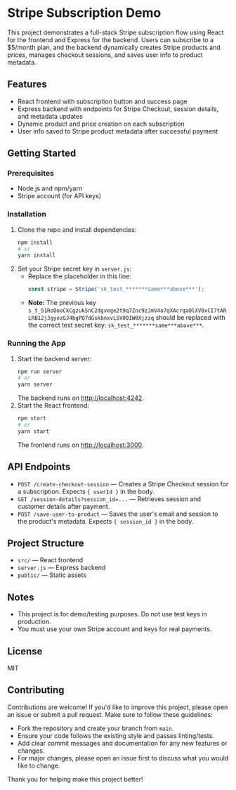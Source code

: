 # Stripe Subscription Demo

This project demonstrates a full-stack Stripe subscription flow using React for the frontend and Express for the backend. Users can subscribe to a $5/month plan, and the backend dynamically creates Stripe products and prices, manages checkout sessions, and saves user info to product metadata.

## Features
- React frontend with subscription button and success page
- Express backend with endpoints for Stripe Checkout, session details, and metadata updates
- Dynamic product and price creation on each subscription
- User info saved to Stripe product metadata after successful payment

## Getting Started

### Prerequisites
- Node.js and npm/yarn
- Stripe account (for API keys)

### Installation
1. Clone the repo and install dependencies:
   ```bash
   npm install
   # or
   yarn install
   ```
2. Set your Stripe secret key in `server.js`:
   - Replace the placeholder in this line:
     ```js
     const stripe = Stripe('sk_test_*******same***above***');
     ```
   - **Note:** The previous key `s_t_51RoOooCkCgzukSnC2dgvege2t9q7Znc9zJmV4o7qXAcrqaOlXV8xCI7tARLRB12jJgyezGJ4bgPQ7dGskbnxvLSV00IW0Xjzzq` should be replaced with the correct test secret key: `sk_test_*******same***above***`.

### Running the App
1. Start the backend server:
   ```bash
   npm run server
   # or
   yarn server
   ```
   The backend runs on [http://localhost:4242](http://localhost:4242).
2. Start the React frontend:
   ```bash
   npm start
   # or
   yarn start
   ```
   The frontend runs on [http://localhost:3000](http://localhost:3000).

## API Endpoints
- `POST /create-checkout-session` — Creates a Stripe Checkout session for a subscription. Expects `{ userId }` in the body.
- `GET /session-details?session_id=...` — Retrieves session and customer details after payment.
- `POST /save-user-to-product` — Saves the user's email and session to the product's metadata. Expects `{ session_id }` in the body.

## Project Structure
- `src/` — React frontend
- `server.js` — Express backend
- `public/` — Static assets

## Notes
- This project is for demo/testing purposes. Do not use test keys in production.
- You must use your own Stripe account and keys for real payments.

## License
MIT

## Contributing

Contributions are welcome! If you'd like to improve this project, please open an issue or submit a pull request. Make sure to follow these guidelines:

- Fork the repository and create your branch from `main`.
- Ensure your code follows the existing style and passes linting/tests.
- Add clear commit messages and documentation for any new features or changes.
- For major changes, please open an issue first to discuss what you would like to change.

Thank you for helping make this project better!
